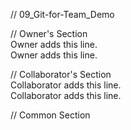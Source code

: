 // 09_Git-for-Team_Demo

// Owner's Section  
Owner adds this line.  
Owner adds this line.  

    

// Collaborator's Section  
Collaborator adds this line.   
Collaborator adds this line.  
  
  
// Common Section



